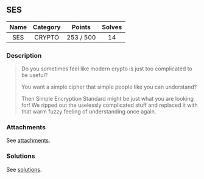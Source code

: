 ## SES

|  Name  |  Category  |  Points  |  Solves  |
| :----: | :----: | :----: | :----: |
|  SES  |  CRYPTO  |  253 / 500  |  14  |

### Description
> Do you sometimes feel like modern crypto is just too complicated to be useful?
> 
> You want a simple cipher that simple people like you can understand?
> 
> Then Simple Encryption Standard might be just what you are looking for! We ripped out the uselessly complicated stuff and replaced it with that warm fuzzy feeling of understanding once again.

### Attachments
See [attachments](https://github.com/roadicing/ctf-writeups/tree/main/2017/34c3ctf/ses/attachments).

### Solutions
See [solutions](https://github.com/roadicing/ctf-writeups/tree/main/2017/34c3ctf/ses/solutions).
